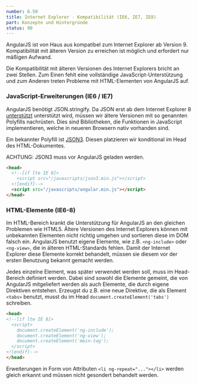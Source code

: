 ```yaml
---
number: 6.50
title: Internet Explorer - Kompatibilität (IE6, IE7, IE8)
part: Konzepte und Hintergründe
status: 90
---
```


AngularJS ist von Haus aus kompatibel zum Internet Explorer ab Version 9. Kompatibilität mit älteren Version zu erreichen ist möglich und erfordert nur mäßigen Aufwand.

Die Kompatibilität mit älteren Versionen des Internet Explorers bricht an zwei Stellen. Zum Einen fehlt eine vollständige JavaScript-Unterstützung und zum Anderen treten Probleme mit HTML-Elementen von AngularJS auf.

### JavaScript-Erweiterungen (IE6 / IE7)

AngularJS benötigt JSON.stringify. Da JSON erst ab dem Internet Explorer 8 [unterstützt](http://blogs.msdn.com/b/ie/archive/2008/09/10/native-json-in-ie8.aspx) unterstützt wird, müssen wir ältere Versionen mit so genannten Polyfills nachrüsten. Dies sind Bibliotheken, die Funktionen in JavaScript implementieren, welche in neueren Browsern nativ vorhanden sind.

Ein bekannter Polyfill ist [JSON3](http://bestiejs.github.com/json3/). Diesen platzieren wir konditional im Head des HTML-Dokumentes.

ACHTUNG: JSON3 muss vor AngularJS geladen werden.

~~~html
<head>
  <!--[if lte IE 8]>
    <script src="/javascripts/json3.min.js"></script>
  <![endif]-->
  <script src="/javascripts/angular.min.js"></script>
</head>
~~~

### HTML-Elemente (IE6-8)

Im HTML-Bereich krankt die Unterstützung für AngularJS an den gleichen Problemen wie HTML5. Ältere Versionen des Internet Explorers können mit unbekannten Elementen nicht richtig umgehen und sortieren diese im DOM falsch ein. AngularJS benutzt eigene Elemente, wie z.B. `<ng-include>` oder `<ng-view>`, die in älteren HTML-Standards fehlen. Damit der Internet Explorer diese Elemente korrekt behandelt, müssen sie diesem vor der ersten Benutzung bekannt gemacht werden.

Jedes einzelne Element, was später verwendet werden soll, muss im Head-Bereich definiert werden. Dabei sind sowohl die Elemente gemeint, die von AngularJS mitgeliefert werden als auch Elemente, die durch eigene Direktiven entstehen. Erzeugst du z.B. eine neue Direktive, die als Element `<tabs>` benutzt, musst du im Head `document.createElement('tabs')` schreiben.

~~~html
<head>
<!--[if lte IE 8]>
  <script>
    document.createElement('ng-include');
    document.createElement('ng-view');
    document.createElement('mein-tag');
  </script>
<![endif]-->
</head>
~~~

Erweiterungen in Form von Attributen `<li ng-repeat="..."></li>` werden gleich erkannt und müssen nicht gesondert behandelt werden.